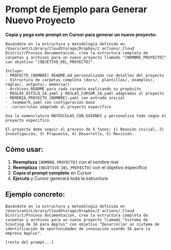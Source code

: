 # Prompt de Ejemplo para Generar Nuevo Proyecto

**Copia y pega este prompt en Cursor para generar un nuevo proyecto:**

```
Basándote en la estructura y metodología definida en /Users/ant/Library/CloudStorage/Dropbox/2 actions/_Cloud District/Proceso documentación, crea la estructura completa de carpetas y archivos para un nuevo proyecto llamado "[NOMBRE_PROYECTO]" con objetivo "[OBJETIVO_DEL_PROYECTO]".

Incluye:
- PROYECTO_[NOMBRE]_README.md personalizado con detalles del proyecto
- Estructura de carpetas completa (docs/, plantillas/, examples/, reglas/, outputs/, memoria/)
- Archivos README para cada carpeta explicando su propósito
- REGLAS_ESTILO_IA.yaml y REGLAS_CURSOR_IA.yaml adaptados al proyecto
- MEMORIA_PROYECTO_[NOMBRE].yaml con entrada inicial
- .teamwork.yaml con configuración base
- .cursorrules adaptado al proyecto específico

Usa la nomenclatura MAYÚSCULAS_CON_GUIONES y personaliza todo según el proyecto específico.

El proyecto debe seguir el proceso de 5 fases: 1) Reunión inicial, 2) Investigación, 3) Propuesta, 4) Desarrollo, 5) Revisión.
```

## **Cómo usar:**

1. **Reemplaza** `[NOMBRE_PROYECTO]` con el nombre real
2. **Reemplaza** `[OBJETIVO_DEL_PROYECTO]` con el objetivo específico
3. **Copia el prompt completo** en Cursor
4. **Ejecuta** y Cursor generará toda la estructura

## **Ejemplo concreto:**

```
Basándote en la estructura y metodología definida en /Users/ant/Library/CloudStorage/Dropbox/2 actions/_Cloud District/Proceso documentación, crea la estructura completa de carpetas y archivos para un nuevo proyecto llamado "Sistema de Scouting de IA para Applus" con objetivo "Desarrollar un sistema de identificación de oportunidades de innovación usando IA para la empresa Applus".

[resto del prompt...]
```
